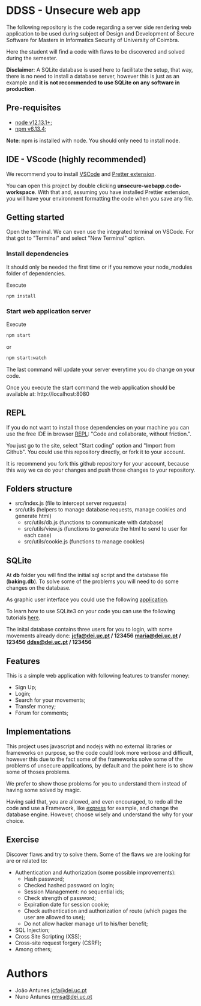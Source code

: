 # DDSS - Unsecure web app

The following repository is the code regarding a server side rendering web application to be used during subject of Design and Development of Secure Software for Masters in Informatics Security of University of Coimbra.

Here the student will find a code with flaws to be discovered and solved during the semester.

**Disclaimer**:
A SQLite database is used here to facilitate the setup, that way, there is no need to install a database server, however this is just as an example and **it is not recommended to use SQLite on any software in production**.

## Pre-requisites

- [node v12.13.1+](https://nodejs.org/);
- [npm v6.13.4](https://www.npmjs.com/);

**Note**: npm is installed with node. You should only need to install node.

## IDE - VScode (highly recommended)

We recommend you to install [VSCode](https://code.visualstudio.com/) and [Pretter extension](https://marketplace.visualstudio.com/items?itemName=esbenp.prettier-vscode).

You can open this project by double clicking **unsecure-webapp.code-workspace**. With that and, assuming you have installed Prettier extension, you will have your environment formatting the code when you save any file.

## Getting started

Open the terminal. We can even use the integrated terminal on VSCode. For that got to "Terminal" and select "New Terminal" option.

### Install dependencies

It should only be needed the first time or if you remove your node_modules folder of dependencies.

Execute

```
npm install
```

### Start web application server

Execute

```sh
npm start
```

or

```sh
npm start:watch
```

The last command will update your server everytime you do change on your code.

Once you execute the start command the web application should be available at:
http://localhost:8080

## REPL

If you do not want to install those dependencies on your machine you can use the free IDE in browser [REPL](https://repl.it/): "Code and collaborate, without friction.".

You just go to the site, select "Start coding" option and "Import from Github". You could use this repository directly, or fork it to your account.

It is recommend you fork this github repository for your account, because this way we ca do your changes and push those changes to your repository.

## Folders structure

- src/index.js (file to intercept server requests)
- src/utils (helpers to manage database requests, manage cookies and generate html)
  - src/utils/db.js (functions to communicate with database)
  - src/utils/view.js (functions to generate the html to send to user for each case)
  - src/utils/cookie.js (functions to manage cookies)

## SQLite

At **db** folder you will find the initial sql script and the database file (**baking.db**). To solve some of the problems you will need to do some changes on the database.

As graphic user interface you could use the following [application](https://github.com/sqlitebrowser/sqlitebrowser).

To learn how to use SQLite3 on your code you can use the following tutorials [here](https://www.sqlitetutorial.net/sqlite-nodejs).

The inital database contains three users for you to login, with some movements already done:
**jcfa@dei.uc.pt / 123456**
**maria@dei.uc.pt / 123456**
**ddss@dei.uc.pt / 123456**

## Features

This is a simple web application with following features to transfer money:

- Sign Up;
- Login;
- Search for your movements;
- Transfer money;
- Fórum for comments;

## Implementations

This project uses javascript and nodejs with no external libraries or frameworks on purpose, so the code could look more verbose and difficult, however this due to the fact some of the frameworks solve some of the problems of unsecure applications, by default and the point here is to show some of thoses problems.

We prefer to show those problems for you to understand them instead of having some solved by magic.

Having said that, you are allowed, and even encouraged, to redo all the code and use a Framework, like [express](https://expressjs.com/) for example, and change the database engine. However, choose wisely and understand the why for your choice.

## Exercise

Discover flaws and try to solve them. Some of the flaws we are looking for are or related to:

- Authentication and Authorization (some possible improvements):
  - Hash password;
  - Checked hashed password on login;
  - Session Management: no sequential ids;
  - Check strength of password;
  - Expiration date for session cookie;
  - Check authentication and authorization of route (which pages the user are allowed to use);
  - Do not allow hacker manage url to his/her benefit;
- SQL Injection;
- Cross Site Scripting (XSS);
- Cross-site request forgery (CSRF);
- Among others;

# Authors

- João Antunes <jcfa@dei.uc.pt>
- Nuno Antunes <nmsa@dei.uc.pt>
